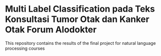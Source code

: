 # Multi Label Classification pada Teks Konsultasi Tumor Otak dan Kanker Otak Forum Alodokter
This repository contains the results of the final project for natural language processing courses
